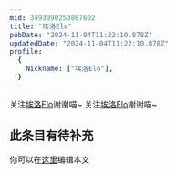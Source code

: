 ```yaml
---
mid: 3493090253867602
title: "埃洛Elo"
pubDate: "2024-11-04T11:22:10.878Z"
updatedDate: "2024-11-04T11:22:10.878Z"
profile:
  {
    Nickname: ["埃洛Elo"],
  }
---
```


关注[埃洛Elo](https://space.bilibili.com/3493090253867602)谢谢喵~ 关注[埃洛Elo](https://space.bilibili.com/3493090253867602)谢谢喵~

## 此条目有待补充
你可以在[这里](https://github.com/Yuhanawa/VTuber.ICU/edit/master/src/content/v/埃洛Elo/index.md)编辑本文
